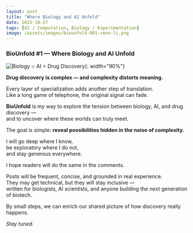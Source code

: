 ```yaml
---
layout: post
title: "Where Biology and AI Unfold"
date: 2025-10-27
tags: [AI / Computation, Biology / Experimentation]
image: /assets/images/biounfold-001-venn-li.png
---
```


### BioUnfold #1 — Where Biology and AI Unfold

![Biology ∩ AI = Drug Discovery](/assets/images/biounfold-001-venn-li.png){: width="90%"}

**Drug discovery is complex — and complexity distorts meaning.**

Every layer of specialization adds another step of translation.  
Like a long game of telephone, the original signal can fade.

**BioUnfold** is my way to explore the tension between biology, AI, and drug discovery —  
and to uncover where these worlds can truly meet.

The goal is simple: **reveal possibilities hidden in the noise of complexity.**

I will go deep where I know,  
be exploratory where I do not,  
and stay generous everywhere.  

I hope readers will do the same in the comments.

Posts will be frequent, concise, and grounded in real experience.  
They may get technical, but they will stay inclusive —  
written for biologists, AI scientists, and anyone building the next generation of biotech.

By small steps, we can enrich our shared picture of how discovery really happens.  

*Stay tuned.*

